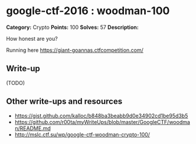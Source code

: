 # google-ctf-2016 : woodman-100

**Category:** Crypto
**Points:** 100
**Solves:** 57
**Description:**

How honest are you?

Running here <https://giant-goannas.ctfcompetition.com/>

## Write-up

(TODO)

## Other write-ups and resources

* https://gist.github.com/kalloc/b848ba3beabb9d0e34902cd1be95d3b5
* https://github.com/r00ta/myWriteUps/blob/master/GoogleCTF/woodman/README.md
* http://mslc.ctf.su/wp/google-ctf-woodman-crypto-100/
